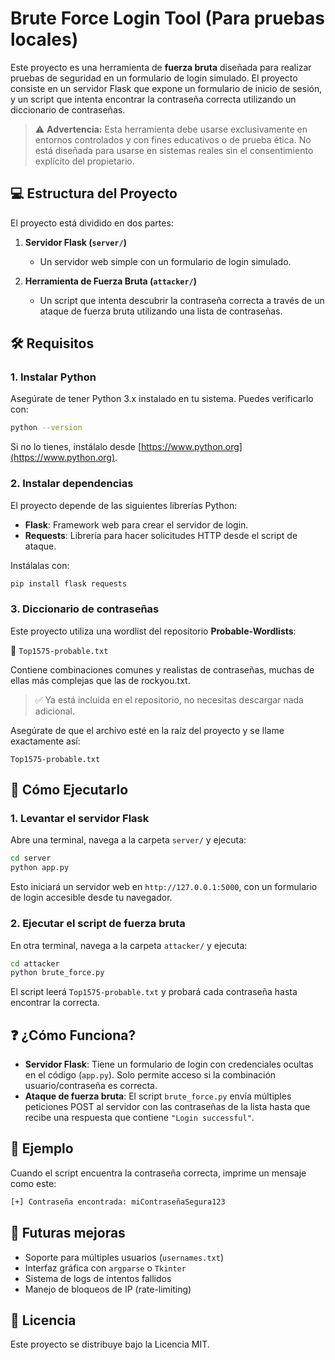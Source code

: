# Brute Force Login Tool (Para pruebas locales)

Este proyecto es una herramienta de **fuerza bruta** diseñada para realizar pruebas de seguridad en un formulario de login simulado. El proyecto consiste en un servidor Flask que expone un formulario de inicio de sesión, y un script que intenta encontrar la contraseña correcta utilizando un diccionario de contraseñas.

> ⚠️ **Advertencia:** Esta herramienta debe usarse exclusivamente en entornos controlados y con fines educativos o de prueba ética. No está diseñada para usarse en sistemas reales sin el consentimiento explícito del propietario.

## 💻 Estructura del Proyecto

El proyecto está dividido en dos partes:

1. **Servidor Flask (`server/`)**
   - Un servidor web simple con un formulario de login simulado.

2. **Herramienta de Fuerza Bruta (`attacker/`)**
   - Un script que intenta descubrir la contraseña correcta a través de un ataque de fuerza bruta utilizando una lista de contraseñas.

## 🛠 Requisitos

### 1. Instalar Python

Asegúrate de tener Python 3.x instalado en tu sistema. Puedes verificarlo con:

```bash
python --version
```

Si no lo tienes, instálalo desde [https://www.python.org](https://www.python.org).

### 2. Instalar dependencias

El proyecto depende de las siguientes librerías Python:

- **Flask**: Framework web para crear el servidor de login.
- **Requests**: Librería para hacer solicitudes HTTP desde el script de ataque.

Instálalas con:

```bash
pip install flask requests
```

### 3. Diccionario de contraseñas

Este proyecto utiliza una wordlist del repositorio **Probable-Wordlists**:

📂 `Top1575-probable.txt`

Contiene combinaciones comunes y realistas de contraseñas, muchas de ellas más complejas que las de rockyou.txt.

> ✅ Ya está incluida en el repositorio, no necesitas descargar nada adicional.

Asegúrate de que el archivo esté en la raíz del proyecto y se llame exactamente así:

```text
Top1575-probable.txt
```

## 🚀 Cómo Ejecutarlo

### 1. Levantar el servidor Flask

Abre una terminal, navega a la carpeta `server/` y ejecuta:

```bash
cd server
python app.py
```

Esto iniciará un servidor web en `http://127.0.0.1:5000`, con un formulario de login accesible desde tu navegador.

### 2. Ejecutar el script de fuerza bruta

En otra terminal, navega a la carpeta `attacker/` y ejecuta:

```bash
cd attacker
python brute_force.py
```

El script leerá `Top1575-probable.txt` y probará cada contraseña hasta encontrar la correcta.

## ❓ ¿Cómo Funciona?

- **Servidor Flask**: Tiene un formulario de login con credenciales ocultas en el código (`app.py`). Solo permite acceso si la combinación usuario/contraseña es correcta.
- **Ataque de fuerza bruta**: El script `brute_force.py` envía múltiples peticiones POST al servidor con las contraseñas de la lista hasta que recibe una respuesta que contiene `"Login successful"`.

## 🧪 Ejemplo

Cuando el script encuentra la contraseña correcta, imprime un mensaje como este:

```bash
[+] Contraseña encontrada: miContraseñaSegura123
```

## 🧩 Futuras mejoras

- Soporte para múltiples usuarios (`usernames.txt`)
- Interfaz gráfica con `argparse` o `Tkinter`
- Sistema de logs de intentos fallidos
- Manejo de bloqueos de IP (rate-limiting)

## 📄 Licencia

Este proyecto se distribuye bajo la Licencia MIT.

